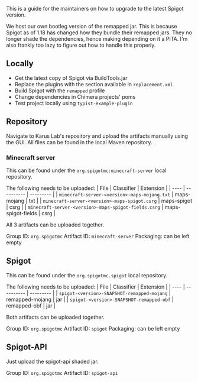 This is a guide for the maintainers on how to upgrade to the latest Spigot version.

We host our own bootleg version of the remapped jar. This is because Spigot as of 1.18
has changed how they bundle their remapped jars. They no longer shade the dependencies,
hence making depending on it a PITA. I'm also frankly too lazy to figure out how to handle
this properly.

## Locally

* Get the latest copy of Spigot via BuildTools.jar
* Replace the plugins with the section available in `replacement.xml`
* Build Spigot with the `remapped` profile
* Change dependencies in Chimera projects' poms
* Test project locally using `typist-example-plugin`

## Repository

Navigate to Karus Lab's repository and upload the artifacts manually using the GUI.
All files can be found in the local Maven repository.

### Minecraft server

This can be found under the `org.spigotmc:minecraft-server` local repository.

The following needs to be uploaded:
| File | Classifier | Extension |
| ---- | ---------- | --------- |
| `minecraft-server-<version>-maps-mojang.txt` | maps-mojang | txt |
| `minecraft-server-<version>-maps-spigot.csrg` | maps-spigot | csrg |
| `minecraft-server-<version>-maps-spigot-fields.csrg` | maps-spigot-fields | csrg |

All 3 artifacts can be uploaded together.

Group ID: `org.spigotmc`
Artifact ID: `minecraft-server`
Packaging: can be left empty

## Spigot

This can be found under the `org.spigotmc.spigot` local repository.

The following needs to be uploaded:
| File | Classifier | Extension |
| ---- | ---------- | --------- |
| `spigot-<version>-SNAPSHOT-remapped-mojang` | remapped-mojang | jar |
| `spigot-<version>-SNAPSHOT-remapped-obf` | remapped-obf | jar |

Both artifacts can be uploaded together.

Group ID: `org.spigotmc`
Artifact ID: `spigot`
Packaging: can be left empty

## Spigot-API

Just upload the spigot-api shaded jar.

Group ID: `org.spigotmc`
Artifact ID: `spigot-api`